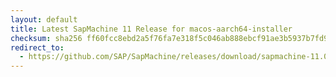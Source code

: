 ```yaml
---
layout: default
title: Latest SapMachine 11 Release for macos-aarch64-installer
checksum: sha256 ff60fcc8ebd2a5f76fa7e318f5c046ab888ebcf91ae3b5937b7fd9d012f74a4b
redirect_to:
  - https://github.com/SAP/SapMachine/releases/download/sapmachine-11.0.20/sapmachine-jdk-11.0.20_macos-aarch64_bin.dmg
---
```


